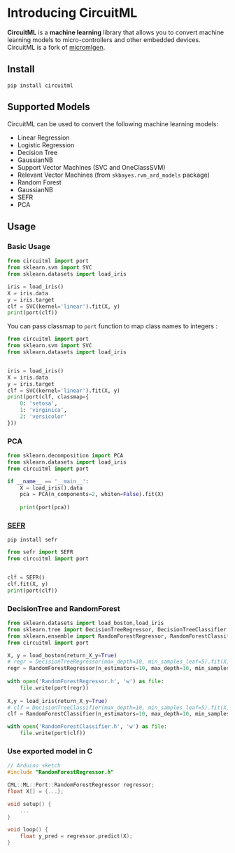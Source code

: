 # Introducing CircuitML
**CircuitML** is a **machine learning** library that allows you to convert machine learning models to micro-controllers and other embedded devices.
CircuitML is a fork of [micromlgen](https://github.com/CMLarduino/micromlgen).

## Install
```
pip install circuitml
```

## Supported Models
CircuitML can be used to convert the following machine learning models:

- Linear Regression
- Logistic Regression
- Decision Tree
- GaussianNB
- Support Vector Machines (SVC and OneClassSVM)
- Relevant Vector Machines (from `skbayes.rvm_ard_models` package)
- Random Forest
- GaussianNB
- SEFR
- PCA


## Usage

### Basic Usage
```python
from circuitml import port
from sklearn.svm import SVC
from sklearn.datasets import load_iris

iris = load_iris()
X = iris.data
y = iris.target
clf = SVC(kernel='linear').fit(X, y)
print(port(clf))
```

You can pass classmap to `port` function to map class names to integers :
```python
from circuitml import port
from sklearn.svm import SVC
from sklearn.datasets import load_iris


iris = load_iris()
X = iris.data
y = iris.target
clf = SVC(kernel='linear').fit(X, y)
print(port(clf, classmap={
    0: 'setosa',
    1: 'virginica',
    2: 'versicolor'
}))
```

### PCA
```python
from sklearn.decomposition import PCA
from sklearn.datasets import load_iris
from circuitml import port

if __name__ == '__main__':
    X = load_iris().data
    pca = PCA(n_components=2, whiten=False).fit(X)
    
    print(port(pca))
```

### [SEFR](https://arxiv.org/abs/2006.04620)

```shell script
pip install sefr
```

```python
from sefr import SEFR
from circuitml import port


clf = SEFR()
clf.fit(X, y)
print(port(clf))
```

### DecisionTree and RandomForest
```python
from sklearn.datasets import load_boston,load_iris
from sklearn.tree import DecisionTreeRegressor, DecisionTreeClassifier
from sklearn.ensemble import RandomForestRegressor, RandomForestClassifier
from circuitml import port

X, y = load_boston(return_X_y=True)
# regr = DecisionTreeRegressor(max_depth=10, min_samples_leaf=5).fit(X, y)
regr = RandomForestRegressor(n_estimators=10, max_depth=10, min_samples_leaf=5).fit(X, y)
    
with open('RandomForestRegressor.h', 'w') as file:
    file.write(port(regr))
    
X,y = load_iris(return_X_y=True)
# clf = DecisionTreeClassifier(max_depth=10, min_samples_leaf=5).fit(X, y)
clf = RandomForestClassifier(n_estimators=10, max_depth=10, min_samples_leaf=5).fit(X, y)

with open('RandomForestClassifier.h', 'w') as file:
    file.write(port(clf))
```

### Use exported model in C
```cpp
// Arduino sketch
#include "RandomForestRegressor.h"

CML::ML::Port::RandomForestRegressor regressor;
float X[] = {...};

void setup() {
    ...
}

void loop() {
    float y_pred = regressor.predict(X);
}
```
